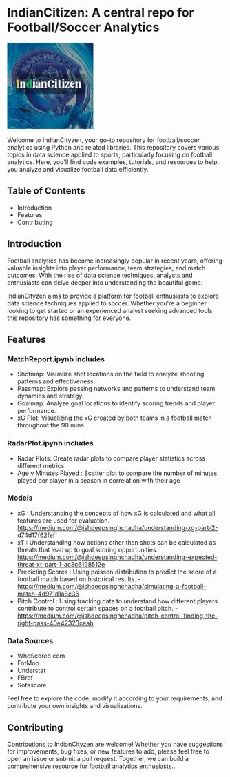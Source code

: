 # IndianCitizen: A central repo for Football/Soccer Analytics

<p align="left">
  <img src="Images/Logo.png" width="200" title="Logo">
</p>

Welcome to IndianCityzen, your go-to repository for football/soccer analytics using Python and related libraries. This repository covers various topics in data science applied to sports, particularly focusing on football analytics. Here, you'll find code examples, tutorials, and resources to help you analyze and visualize football data efficiently.

## Table of Contents
- Introduction
- Features
- Contributing

## Introduction
Football analytics has become increasingly popular in recent years, offering valuable insights into player performance, team strategies, and match outcomes. With the rise of data science techniques, analysts and enthusiasts can delve deeper into understanding the beautiful game.

IndianCityzen aims to provide a platform for football enthusiasts to explore data science techniques applied to soccer. Whether you're a beginner looking to get started or an experienced analyst seeking advanced tools, this repository has something for everyone.

## Features
### MatchReport.ipynb includes
- Shotmap: Visualize shot locations on the field to analyze shooting patterns and effectiveness.
- Passmap: Explore passing networks and patterns to understand team dynamics and strategy.
- Goalmap: Analyze goal locations to identify scoring trends and player performance.
- xG Plot: Visualizing the xG created by both teams in a football match throughout the 90 mins.

### RadarPlot.ipynb includes
- Radar Plots: Create radar plots to compare player statistics across different metrics.
- Age v Minutes Played : Scatter plot to compare the number of minutes played per player in a season in correlation with their age

### Models
- xG : Understanding the concepts of how xG is calculated and what all features are used for evaluation. - https://medium.com/@ishdeepsinghchadha/understanding-xg-part-2-d74d17f62fef
- xT : Understanding how actions other than shots can be calculated as threats that lead up to goal scoring oppurtunities. https://medium.com/@ishdeepsinghchadha/understanding-expected-threat-xt-part-1-ac3c6198512e
- Predicting Scores : Using poisson distribution to predict the score of a football match based on historical results. - https://medium.com/@ishdeepsinghchadha/simulating-a-football-match-4d971d1a8c36
- Pitch Control : Using tracking data to understand how different players contribute to control certain spaces on a football pitch. - https://medium.com/@ishdeepsinghchadha/pitch-control-finding-the-right-pass-40e42323ceab

### Data Sources
- WhoScored.com
- FotMob
- Understat
- FBref
- Sofascore

Feel free to explore the code, modify it according to your requirements, and contribute your own insights and visualizations.

## Contributing
Contributions to IndianCityzen are welcome! Whether you have suggestions for improvements, bug fixes, or new features to add, please feel free to open an issue or submit a pull request. Together, we can build a comprehensive resource for football analytics enthusiasts..
